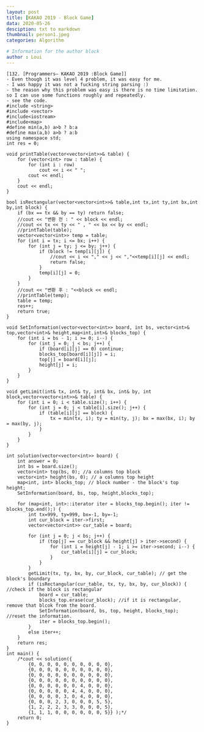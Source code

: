 ```yaml
---
layout: post
title: [KAKAO 2019 - Block Game]
data: 2020-05-26
desciption: txt to markdown
thumbnail: person1.jpeg
categories: Algorithm

# Information for the author block
author : Loui
---
```


	﻿[132. [Programmers– KAKAO 2019 :Block Game]]
	- Even though it was level 4 problem, it was easy for me.
	- I was happy it was not a fucking string parsing :)
	- the reason why this problem was easy is there is no time limitation. so I can use some functions roughly and repeatedly.
	- see the code.
	#include <string>
	#include <vector>
	#include<iostream>
	#include<map>
	#define min(a,b) a>b ? b:a
	#define max(a,b) a>b ? a:b
	using namespace std;
	int res = 0;
	
	void printTable(vector<vector<int>>& table) {
		for (vector<int> row : table) {
			for (int i : row)
				cout << i << " ";
			cout << endl;
		}
		cout << endl;
	}
	
	bool isRectangular(vector<vector<int>>& table,int tx,int ty,int bx,int by,int block) {
		if (bx == tx && by == ty) return false;
		//cout << "변환 전 : " << block << endl;
		//cout << tx << ty << " , " << bx << by << endl;
		//printTable(table);
		vector<vector<int>> temp = table;
		for (int i = tx; i <= bx; i++) {
			for (int j = ty; j <= by; j++) {
				if (block != temp[i][j]) {
					//cout << i << "," << j << ","<<temp[i][j] << endl;
					return false;
				} 
				temp[i][j] = 0;
			}
		}
		//cout << "변환 후 : "<<block << endl;
		//printTable(temp);
		table = temp;
		res++;
		return true;
	}
	
	void SetInformation(vector<vector<int>> board, int bs, vector<int>& top,vector<int>& height,map<int,int>& blocks_top) {
		for (int i = bs - 1; i >= 0; i--) {
			for (int j = 0; j < bs; j++) {
				if (board[i][j] == 0) continue;
				blocks_top[board[i][j]] = i;
				top[j] = board[i][j];
				height[j] = i;
			}
		}
	}
	
	void getLimit(int& tx, int& ty, int& bx, int& by, int block,vector<vector<int>>& table) {
		for (int i = 0; i < table.size(); i++) {
			for (int j = 0; j < table[i].size(); j++) {
				if (table[i][j] == block) {
					tx = min(tx, i); ty = min(ty, j); bx = max(bx, i); by = max(by, j);
				}
			}
		}
	}
	
	int solution(vector<vector<int>> board) {
		int answer = 0;
		int bs = board.size();
		vector<int> top(bs, 0); //a columns top block
		vector<int> height(bs, 0); // a columns top height
		map<int, int> blocks_top; // block number - the block's top height;
		SetInformation(board, bs, top, height,blocks_top);
	
		for (map<int, int>::iterator iter = blocks_top.begin(); iter != blocks_top.end();) {
			int tx=999, ty=999, bx=-1, by=-1;
			int cur_block = iter->first;
			vector<vector<int>> cur_table = board;
			
			for (int j = 0; j < bs; j++) {
				if (top[j] == cur_block && height[j] > iter->second) {
					for (int i = height[j] - 1; i >= iter->second; i--) {
						cur_table[i][j] = cur_block;
					}
				}
			}
			getLimit(tx, ty, bx, by, cur_block, cur_table); // get the block's boundary
			if (isRectangular(cur_table, tx, ty, bx, by, cur_block)) { //check if the block is rectangular
				board = cur_table;
				blocks_top.erase(cur_block); //if it is rectangular, remove that blcok from the board.
				SetInformation(board, bs, top, height, blocks_top); //reset the information.
				iter = blocks_top.begin();
			}
			else iter++;
		}
		return res;
	}
	int main() {
		/*cout << solution({
			{0, 0, 0, 0, 0, 0, 0, 0, 0, 0},
			{0, 0, 0, 0, 0, 0, 0, 0, 0, 0},
			{0, 0, 0, 0, 0, 0, 0, 0, 0, 0},
			{0, 0, 0, 0, 0, 0, 0, 0, 0, 0},
			{0, 0, 0, 0, 0, 0, 4, 0, 0, 0},
			{0, 0, 0, 0, 0, 4, 4, 0, 0, 0},
			{0, 0, 0, 0, 3, 0, 4, 0, 0, 0},
			{0, 0, 0, 2, 3, 0, 0, 0, 5, 5},
			{1, 2, 2, 2, 3, 3, 0, 0, 0, 5},
			{1, 1, 1, 0, 0, 0, 0, 0, 0, 5}} );*/
		return 0;
	}
	
